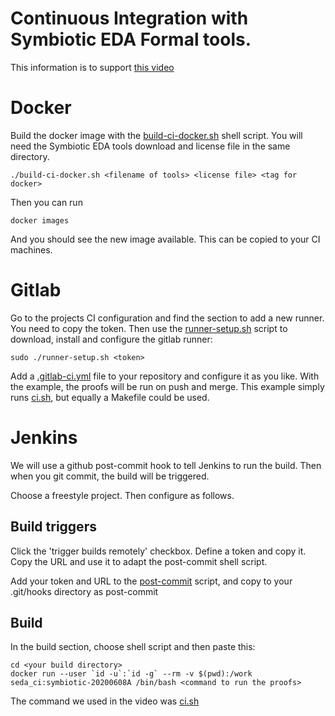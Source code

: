 # Continuous Integration with Symbiotic EDA Formal tools.

This information is to support [this video](https://www.youtube.com/watch?v=eONyoVT3EOg&feature=youtu.be)

# Docker

Build the docker image with the [build-ci-docker.sh](build-ci-docker.sh) shell script.
You will need the Symbiotic EDA tools download and license file in the same directory.

    ./build-ci-docker.sh <filename of tools> <license file> <tag for docker>

Then you can run

    docker images

And you should see the new image available. This can be copied to your CI machines.

# Gitlab

Go to the projects CI configuration and find the section to add a new runner. You need to copy the token.
Then use the [runner-setup.sh](runner-setup.sh) script to download, install and configure the gitlab runner:

    sudo ./runner-setup.sh <token>

Add a [.gitlab-ci.yml](.gitlab-ci.yml) file to your repository and configure it as you like. With the example, the 
proofs will be run on push and merge. This example simply runs [ci.sh](ci.sh), but equally a Makefile could be used.

# Jenkins

We will use a github post-commit hook to tell Jenkins to run the build.
Then when you git commit, the build will be triggered.

Choose a freestyle project. Then configure as follows.

## Build triggers

Click the 'trigger builds remotely' checkbox.  Define a token and copy it. 
Copy the URL and use it to adapt the post-commit shell script.

Add your token and URL to the [post-commit](post-commit) script, and copy to your .git/hooks directory as post-commit

## Build

In the build section, choose shell script and then paste this:

    cd <your build directory>
    docker run --user `id -u`:`id -g` --rm -v $(pwd):/work seda_ci:symbiotic-20200608A /bin/bash <command to run the proofs>

The command we used in the video was [ci.sh](ci.sh)
